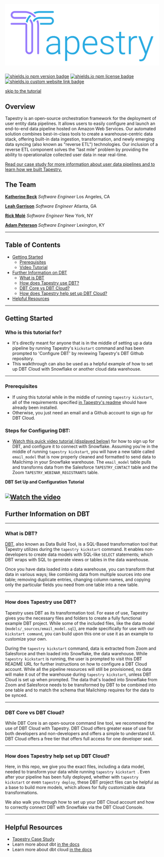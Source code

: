 # [![Tapestry-branding-logo](https://github.com/tapestry-pipeline/tapestry-cli/blob/main/front_end/app/build/static/media/tapestry_logo_color.c2bd66fd.png)][github]

[![shields.io npm version badge](https://img.shields.io/npm/v/tapestry-pipeline)][npm]
[![shields.io npm license badge](https://img.shields.io/npm/l/tapestry-pipeline)][npm]
[![shields.io custom website link badge](https://img.shields.io/static/v1?label=website&message=tapestry-pipeline.github.io&color=blue)][website]

[skip to the tutorial](https://github.com/tapestry-pipeline/dbt#Steps-for-Configuring-DBT:)
## Overview
Tapestry is an open-source orchestration framework for the deployment of user entity data pipelines. It allows users to easily configure and launch an end-to-end data pipeline hosted on Amazon Web Services. Our automated solution combines best-in-class tools to create a warehouse-centric data stack, offering built-in data ingestion, transformation, and newly emerging data syncing (also known as "reverse ETL") technologies. Our inclusion of a reverse ETL component solves the "last mile" problem by providing the ability to operationalize collected user data in near real-time.

[Read our case study for more information about user data pipelines and to learn how we built Tapestry.](https://tapestry-pipeline.github.io)

## The Team

**[Katherine Beck](https://www.linkedin.com/in/katherine-murphy-beck-3849539/)** _Software Engineer_ Los Angeles, CA

**[Leah Garrison](https://www.linkedin.com/in/leahgarrison/)** _Software Engineer_ Atlanta, GA

**[Rick Molé](https://www.linkedin.com/in/rick-mole-8b756139/)** _Software Engineer_ New York, NY

**[Adam Peterson](https://www.linkedin.com/in/adam-peterson-211a1041/)** _Software Engineer_ Lexington, KY

---

## Table of Contents
- [Getting Started](https://github.com/tapestry-pipeline/dbt#getting-started)
  - [Prerequisites](https://github.com/tapestry-pipeline/dbt#prerequisites)
  - [Video Tutorial](https://github.com/tapestry-pipeline/dbt#steps-for-configuring-dbt:)
- [Further Information on DBT](https://github.com/tapestry-pipeline/dbt#further-information-on-dbt)
  - [What is DBT](https://github.com/tapestry-pipeline/dbt#what-is-dbt)
  - [How does Tapestry use DBT?](https://github.com/tapestry-pipeline/dbt#how-does-tapestry-use-dbt?)
  - [DBT Core vs DBT Cloud?](https://github.com/tapestry-pipeline/dbt#dbt-core-vs-dbt-cloud?)
  - [How does Tapestry help set up DBT Cloud?](https://github.com/tapestry-pipeline/dbt#how-does-tapestry-help-set-up-dbt-cloud?)
- [Helpful Resources](https://github.com/tapestry-pipeline/dbt#helpful-resources)

---

## Getting Started
  ### Who is this tutorial for?
  -  It's directly meant for anyone that is in the middle of setting up a data pipeline by running Tapestry's  `kickstart` command and has been prompted to 'Configure DBT' by reviewing Tapestry's DBT Github repository. 
  -  This walkthrough can also be used as a helpful example of how to set up DBT Cloud with Snowflake or another cloud data warehouse.

---

### Prerequisites
  - If using this tutorial while in the middle of running `tapestry kickstart`, all of the requirements specified [in Tapestry's readme](https://github.com/tapestry-pipeline/tapestry-cli) should have already been installed.
  - Otherwise, you just need an email and a Github account to sign up for DBT Cloud.

### Steps for Configuring DBT:
  - [Watch this quick video tutorial (displayed below)](https://www.loom.com/share/a71031ccd34b4279a241886fd99719b6) for how to sign up for DBT, and configure it to connect with Snowflake. Assuming you're in the middle of running `tapestry kickstart`, you will have a new table called `email_model` that is now properly cleaned and formatted to send data to Mailchimp in your Snowflake warehouse. The `email_model` table pulls and transforms data from the Salesforce `TAPESTRY_CONTACT` table and the Zoom `TAPESTRY_WEBINAR_REGISTRANTS` table.
  
  **DBT Set Up and Configuration Tutorial**

  [![Watch the video](https://cdn.loom.com/sessions/thumbnails/a71031ccd34b4279a241886fd99719b6-1629694726789-with-play.gif)](https://www.loom.com/share/a71031ccd34b4279a241886fd99719b6)
---
## Further Information on DBT

---

### What is DBT?
  [DBT](https://docs.getdbt.com/docs/introduction), also known as Data Build Tool,  is a SQL-Based transformation tool that Tapestry utilizes during the `tapestry kickstart` command. It enables non-developers to create data models with SQL-like `SELECT` statements; which DBT wraps with SQL to generate views or tables in the data warehouse.
  
  Once you have data loaded into a data warehouse, you can transform that data in various ways; like combining data from multiple sources into one table; removing duplicate entries, changing column names, and copying only the particular fields you need from one table into a new table.

---

### How does Tapestry use DBT?
  Tapestry uses DBT as its transformation tool. For ease of use, Tapestry gives you the necessary files and folders to create a fully functional example DBT project. While some of the included files, like the data model (`models/_sources/email_model.sql`), are made specifically for use with our `kickstart command`, you can build upon this one or use it as an example to customize your own.

  During the `tapestry kickstart` command, data is extracted from Zoom and Salesforce and then loaded into Snowflake, the data warehouse. While `tapestry kickstart` is running, the user is prompted to visit this DBT README URL for further instructions on how to configure a DBT Cloud account. While all the pipeline resources will still be provisioned, no data will make it out of the warehouse during `tapestry kickstart`, unless DBT Cloud is set up when prompted. The data that's loaded into Snowflake from Zoom and Salesforce needs to be transformed by DBT to be combined into one table and to match the schema that Mailchimp requires for the data to be synced.

---

### DBT Core vs DBT Cloud?
  While DBT Core is an open-source command line tool, we recommend the use of DBT Cloud with Tapestry. DBT Cloud offers greater ease of use for both developers and non-developers and offers a simple to understand UI. DBT Cloud offers a free tier that offers full access for one developer seat.

---

### How does Tapestry help set up DBT Cloud?
  Here, in this repo, we give you the exact files, including a data model, needed to transform your data while running `tapestry kickstart `. Even after your pipeline has been fully deployed, whether with `tapestry kickstart` or even `tapestry deploy`, these DBT project files can be helpful as a base to build more models, which allows for fully customizable data transformations. 

  We also walk you through how to set up your DBT Cloud account and how to correctly connect DBT with Snowflake via the DBT Cloud Console.



 

[npm]: https://www.npmjs.com/package/tapestry-pipeline
[website]: https://tapestry-pipeline.github.io/
[github]: https://github.com/tapestry-pipeline
[tapestry-cli]: https://github.com/tapestry-pipeline/tapestry-cli
[tapestry-dashboard]: https://github.com/tapestry-pipeline/tapestry-dashboard




---

## Helpful Resources
- [Tapestry Case Study](https://tapestry-pipeline.github.io)
- Learn more about dbt [in the docs](https://docs.getdbt.com/docs/introduction)
- Learn more about dbt cloud [in the docs](https://docs.getdbt.com/docs/dbt-cloud/cloud-overview)


